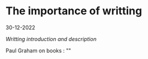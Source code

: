 # The importance of writting

<!-- ![](writting_1.jpg) -->

<!-- [Github Repository](https://www.github.com/simon-cherel) -->

30-12-2022

*Writting introduction and description*

Paul Graham on books : ""
